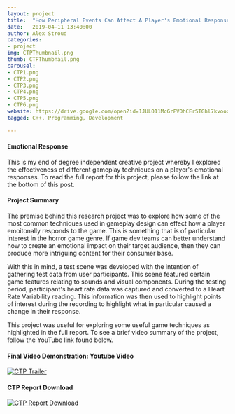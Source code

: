 ```yaml
---
layout: project
title:  "How Peripheral Events Can Affect A Player's Emotional Responses - CTP Project"
date:   2019-04-11 13:40:00
author: Alex Stroud
categories:
- project
img: CTPThumbnail.png
thumb: CTPThumbnail.png
carousel:
- CTP1.png
- CTP2.png
- CTP3.png
- CTP4.png
- CTP5.png
- CTP6.png
website: https://drive.google.com/open?id=1JUL011McGrFVOhCErSTGhl7kvoozzE2l
tagged: C++, Programming, Development

---
```


#### Emotional Response

This is my end of degree independent creative project whereby I explored the effectiveness of different gameplay techniques on a player's emotional responses. To read the full report for this project, please follow the link at the bottom of this post.


#### Project Summary

The premise behind this research project was to explore how some of the most common techniques used in gameplay design can effect how a player emoitonally responds to the game. This is something that is of particular interest in the horror game genre. If game dev teams can better understand how to create an emotional impact on their target audience, then they can produce more intriguing content for their consumer base.

With this in mind, a test scene was developed with the intention of gathering test data from user participants. This scene featured certain game features relating to sounds and visual components. During the testing period, participant's heart rate data was captured and converted to a Heart Rate Variability reading. This information was then used to highlight points of interest during the recording to highlight what in particular caused a change in their response.

This project was useful for exploring some useful game techniques as highlighted in the full report. To see a brief video summary of the project, follow the YouTube link found below.


#### Final Video Demonstration: Youtube Video
[![CTP Trailer](https://img.youtube.com/vi/cFXJSyragb4/0.jpg)](https://youtu.be/cFXJSyragb4 "CTP Trailer")

#### CTP Report Download
[![CTP Report Download](https://i.gyazo.com/3d93ba6d8c26d2a68721773d14f5ec5b.png)](https://drive.google.com/open?id=1JUL011McGrFVOhCErSTGhl7kvoozzE2l "Report PDF")



